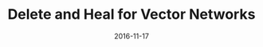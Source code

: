 ---
date: 2016-11-17
title: Delete and Heal for Vector Networks
published: true
type: redirect
redirect_to: https://www.figma.com/blog/delete-and-heal-for-vector-networks/
---
